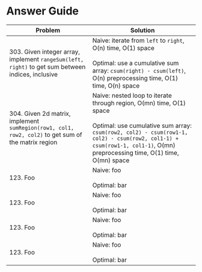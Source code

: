 # Answer Guide
| Problem | Solution |
| --- | --- |
| 303. Given integer array, implement `rangeSum(left, right)` to get sum between indices, inclusive | Naive: iterate from `left` to `right`, O(n) time, O(1) space<br><br>Optimal: use a cumulative sum array: `csum(right) - csum(left)`, O(n) preprocessing time, O(1) time, O(n) space |
| 304. Given 2d matrix, implement `sumRegion(row1, col1, row2, col2)` to get sum of the matrix region | Naive: nested loop to iterate through region, O(mn) time, O(1) space<br><br>Optimal: use cumulative sum array: `csum(row2, col2) - csum(row1-1, col2) - csum(row2, col1-1) + csum(row1-1, col1-1)`, O(mn) preprocessing time, O(1) time, O(mn) space
| 123. Foo | Naive: foo<br><br>Optimal: bar |
| 123. Foo | Naive: foo<br><br>Optimal: bar |
| 123. Foo | Naive: foo<br><br>Optimal: bar |
| 123. Foo | Naive: foo<br><br>Optimal: bar |

